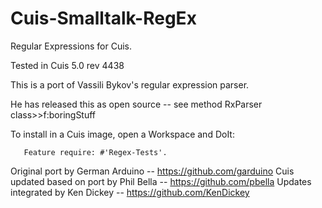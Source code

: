 Cuis-Smalltalk-RegEx
====================

Regular Expressions for Cuis.

Tested in Cuis 5.0 rev 4438

This is a port of Vassili Bykov's regular expression parser.

He has released this as open source -- see method 
   RxParser class>>f:boringStuff


To install in a Cuis image, open a Workspace and DoIt:

````Smalltalk
   Feature require: #'Regex-Tests'.
````

Original port by German Arduino -- https://github.com/garduino
Cuis updated based on port by Phil Bella -- https://github.com/pbella
Updates integrated by Ken Dickey -- https://github.com/KenDickey
